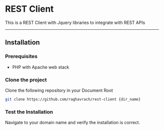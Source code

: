 # REST Client
This is a REST Client with Jquery libraries to integrate with REST APIs  

---
## Installation

### Prerequisites
* PHP with Apache web stack

### Clone the project
Clone the following repository in your Document Root
```bash
git clone https://github.com/raghavrach/rest-client {dir_name}
```

### Test the Installation
Navigate to your domain name and verify the installation is correct.